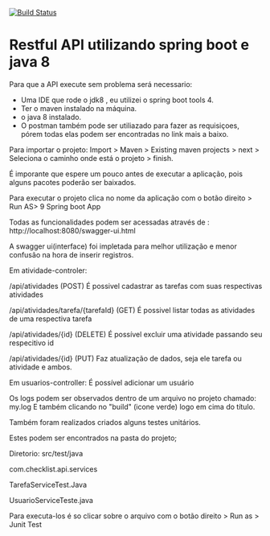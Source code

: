 [![Build Status](https://travis-ci.com/igorcoutinho/AbencoaSenhor.svg?branch=master)](https://travis-ci.com/igorcoutinho/AbencoaSenhor)
# Restful API utilizando spring boot e java 8

Para que a API execute sem problema será necessario:

- Uma IDE que rode o jdk8 , eu utilizei o spring boot tools 4.
- Ter o maven instalado na máquina.
- o java 8 instalado.
- O postman também pode ser utiliazado para fazer as requisiçoes, pórem todas elas podem ser encontradas no link mais a baixo.

Para importar o projeto: 
Import > Maven > Existing maven projects > next > Seleciona o caminho onde está o projeto > finish.

É imporante que espere um pouco antes de executar a aplicação, pois alguns pacotes poderão ser baixados.

Para executar o projeto clica no nome da aplicação com o botão direito > Run AS> 9 Spring boot App



Todas as funcionalidades podem ser acessadas através de : 
http://localhost:8080/swagger-ui.html

A swagger ui(interface) foi impletada para melhor utilização e menor confusão na hora de inserir registros.

Em atividade-controler:

/api/atividades (POST)
É possivel cadastrar as tarefas com suas respectivas atividades


/api/atividades/tarefa/{tarefaId} (GET)
É possivel listar todas as atividades de uma respectiva tarefa


/api/atividades/{id} (DELETE)
É possível excluir uma atividade passando seu respecitivo id

/api/atividades/{id} (PUT)
Faz atualização de dados, seja ele tarefa ou atividade e ambos.


Em usuarios-controller:
É possível adicionar um usuário


Os logs podem ser observados dentro de um arquivo no projeto chamado: my.log
E também clicando no "build" (icone verde) logo em cima do título.


Também foram realizados criados alguns testes unitários.

Estes podem ser encontrados na pasta do projeto;

Diretorio: src/test/java

com.checklist.api.services

TarefaServiceTest.Java

UsuarioServiceTeste.java

Para executa-los é so clicar sobre o arquivo com o botão direito > Run as > Junit Test





